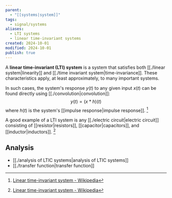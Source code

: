 ```yaml
---
parent:
  - "[[systems|system]]"
tags:
  - signal/systems
aliases:
  - LTI systems
  - linear time-invariant systems
created: 2024-10-01
modified: 2024-10-01
publish: true
---
```

A **linear time-invariant (LTI) system** is a system that satisfies both [[./linear system|linearity]] and [[./time invariant system|time-invariance]]. These characteristics apply, at least approximately, to many important systems.

In such cases, the system's response $y(t)$ to any given input $x(t)$ can be found directly using [[./convolution|convolution]]:
$$y(t) = (x * h)(t)$$
where $h(t)$ is the system's [[impulse response|impulse response]]. [^1]

A good example of a LTI system is any [[./electric circuit|electric circuit]] consisting of [[resistor|resistors]], [[capacitor|capacitors]], and [[inductor|inductors]]. [^1]

## Analysis
- [[./analysis of LTIC systems|analysis of LTIC systems]]
- [[./transfer function|transfer function]]

[^1]: [Linear time-invariant system - Wikipedia](https://en.wikipedia.org/wiki/Linear_time-invariant_system)